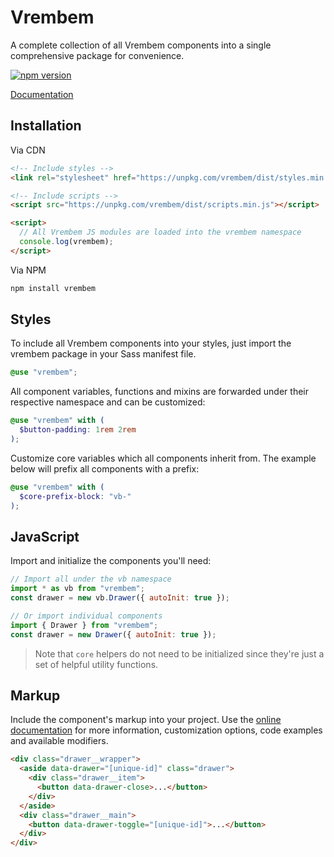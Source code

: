 # Vrembem

A complete collection of all Vrembem components into a single comprehensive package for convenience.

[![npm version](https://img.shields.io/npm/v/vrembem.svg)](https://www.npmjs.com/package/vrembem)

[Documentation](https://vrembem.com/packages/vrembem)

## Installation

Via CDN

```html
<!-- Include styles -->
<link rel="stylesheet" href="https://unpkg.com/vrembem/dist/styles.min.css">

<!-- Include scripts -->
<script src="https://unpkg.com/vrembem/dist/scripts.min.js"></script>

<script>
  // All Vrembem JS modules are loaded into the vrembem namespace
  console.log(vrembem);
</script>
```

Via NPM

```sh
npm install vrembem
```

## Styles

To include all Vrembem components into your styles, just import the vrembem package in your Sass manifest file.

```scss
@use "vrembem";
```

All component variables, functions and mixins are forwarded under their respective namespace and can be customized:

```scss
@use "vrembem" with (
  $button-padding: 1rem 2rem
);
```

Customize core variables which all components inherit from. The example below will prefix all components with a prefix:

```scss
@use "vrembem" with (
  $core-prefix-block: "vb-"
);
```

## JavaScript

Import and initialize the components you'll need:

```js
// Import all under the vb namespace
import * as vb from "vrembem";
const drawer = new vb.Drawer({ autoInit: true });

// Or import individual components
import { Drawer } from "vrembem";
const drawer = new Drawer({ autoInit: true });
```

> Note that `core` helpers do not need to be initialized since they're just a set of helpful utility functions.

## Markup

Include the component's markup into your project. Use the [online documentation](https://vrembem.com) for more information, customization options, code examples and available modifiers.

```html
<div class="drawer__wrapper">
  <aside data-drawer="[unique-id]" class="drawer">
    <div class="drawer__item">
      <button data-drawer-close>...</button>
    </div>
  </aside>
  <div class="drawer__main">
    <button data-drawer-toggle="[unique-id]">...</button>
  </div>
</div>
```
